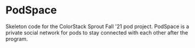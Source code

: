 # PodSpace

Skeleton code for the ColorStack Sprout Fall '21 pod project. PodSpace is a private social network for pods to stay connected with each other after the program.
